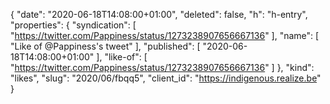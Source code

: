{
  "date": "2020-06-18T14:08:00+01:00",
  "deleted": false,
  "h": "h-entry",
  "properties": {
    "syndication": [
      "https://twitter.com/Pappiness/status/1273238907656667136"
    ],
    "name": [
      "Like of @Pappiness's tweet"
    ],
    "published": [
      "2020-06-18T14:08:00+01:00"
    ],
    "like-of": [
      "https://twitter.com/Pappiness/status/1273238907656667136"
    ]
  },
  "kind": "likes",
  "slug": "2020/06/fbqq5",
  "client_id": "https://indigenous.realize.be"
}
